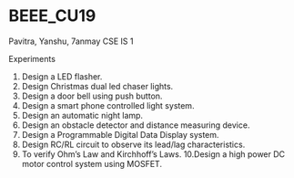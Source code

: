 # BEEE_CU19
Pavitra, Yanshu, 7anmay CSE IS 1

Experiments
1. Design a LED flasher.
2. Design Christmas dual led chaser lights.
3. Design a door bell using push button.
4. Design a smart phone controlled light system.
5. Design an automatic night lamp.
6. Design an obstacle detector and distance measuring device.
7. Design a Programmable Digital Data Display system.
8. Design RC/RL circuit to observe its lead/lag characteristics.
9. To verify Ohm’s Law and Kirchhoff’s Laws.
10.Design a high power DC motor control system using MOSFET.
